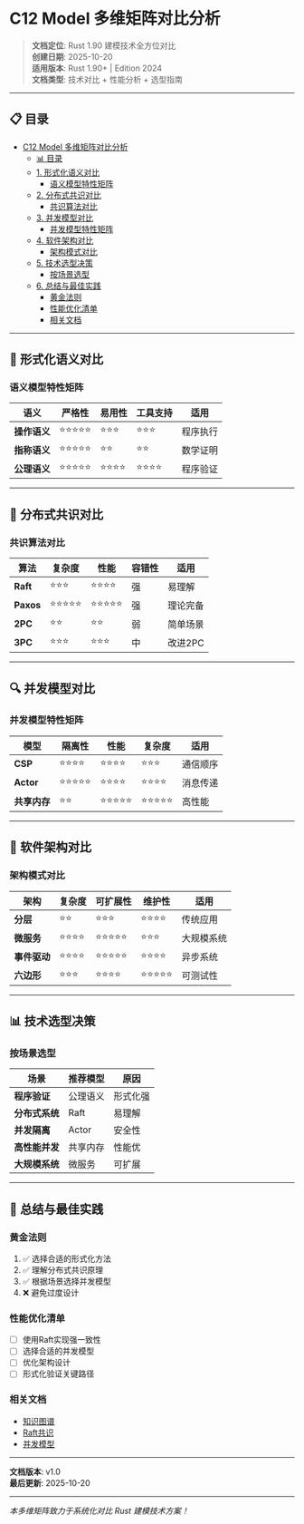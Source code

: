 ﻿# C12 Model 多维矩阵对比分析

> **文档定位**: Rust 1.90 建模技术全方位对比  
> **创建日期**: 2025-10-20  
> **适用版本**: Rust 1.90+ | Edition 2024  
> **文档类型**: 技术对比 + 性能分析 + 选型指南

---

## 📋 目录
- [C12 Model 多维矩阵对比分析](#c12-model-多维矩阵对比分析)
  - [📊 目录](#-目录)
  - [1. 形式化语义对比](#1-形式化语义对比)
    - [语义模型特性矩阵](#语义模型特性矩阵)
  - [2. 分布式共识对比](#2-分布式共识对比)
    - [共识算法对比](#共识算法对比)
  - [3. 并发模型对比](#3-并发模型对比)
    - [并发模型特性矩阵](#并发模型特性矩阵)
  - [4. 软件架构对比](#4-软件架构对比)
    - [架构模式对比](#架构模式对比)
  - [5. 技术选型决策](#5-技术选型决策)
    - [按场景选型](#按场景选型)
  - [6. 总结与最佳实践](#6-总结与最佳实践)
    - [黄金法则](#黄金法则)
    - [性能优化清单](#性能优化清单)
    - [相关文档](#相关文档)

---

## 📖 形式化语义对比

### 语义模型特性矩阵

| 语义 | 严格性 | 易用性 | 工具支持 | 适用 |
|------|--------|--------|---------|------|
| **操作语义** | ⭐⭐⭐⭐⭐ | ⭐⭐⭐ | ⭐⭐⭐ | 程序执行 |
| **指称语义** | ⭐⭐⭐⭐⭐ | ⭐⭐ | ⭐⭐ | 数学证明 |
| **公理语义** | ⭐⭐⭐⭐⭐ | ⭐⭐⭐⭐ | ⭐⭐⭐⭐ | 程序验证 |

---

## 📝 分布式共识对比

### 共识算法对比

| 算法 | 复杂度 | 性能 | 容错性 | 适用 |
|------|--------|------|--------|------|
| **Raft** | ⭐⭐⭐ | ⭐⭐⭐⭐ | 强 | 易理解 |
| **Paxos** | ⭐⭐⭐⭐⭐ | ⭐⭐⭐⭐⭐ | 强 | 理论完备 |
| **2PC** | ⭐⭐ | ⭐⭐ | 弱 | 简单场景 |
| **3PC** | ⭐⭐⭐ | ⭐⭐⭐ | 中 | 改进2PC |

---

## 🔍 并发模型对比

### 并发模型特性矩阵

| 模型 | 隔离性 | 性能 | 复杂度 | 适用 |
|------|--------|------|--------|------|
| **CSP** | ⭐⭐⭐⭐ | ⭐⭐⭐⭐ | ⭐⭐⭐ | 通信顺序 |
| **Actor** | ⭐⭐⭐⭐⭐ | ⭐⭐⭐⭐ | ⭐⭐⭐⭐ | 消息传递 |
| **共享内存** | ⭐⭐ | ⭐⭐⭐⭐⭐ | ⭐⭐⭐⭐⭐ | 高性能 |

---

## 🔧 软件架构对比

### 架构模式对比

| 架构 | 复杂度 | 可扩展性 | 维护性 | 适用 |
|------|--------|---------|--------|------|
| **分层** | ⭐⭐ | ⭐⭐⭐ | ⭐⭐⭐⭐ | 传统应用 |
| **微服务** | ⭐⭐⭐⭐ | ⭐⭐⭐⭐⭐ | ⭐⭐⭐ | 大规模系统 |
| **事件驱动** | ⭐⭐⭐⭐ | ⭐⭐⭐⭐⭐ | ⭐⭐⭐⭐ | 异步系统 |
| **六边形** | ⭐⭐⭐ | ⭐⭐⭐⭐ | ⭐⭐⭐⭐⭐ | 可测试性 |

---

## 📊 技术选型决策

### 按场景选型

| 场景 | 推荐模型 | 原因 |
|------|---------|------|
| **程序验证** | 公理语义 | 形式化强 |
| **分布式系统** | Raft | 易理解 |
| **并发隔离** | Actor | 安全性 |
| **高性能并发** | 共享内存 | 性能优 |
| **大规模系统** | 微服务 | 可扩展 |

---

## 🌟 总结与最佳实践

### 黄金法则

1. ✅ 选择合适的形式化方法
2. ✅ 理解分布式共识原理
3. ✅ 根据场景选择并发模型
4. ❌ 避免过度设计

### 性能优化清单

- [ ] 使用Raft实现强一致性
- [ ] 选择合适的并发模型
- [ ] 优化架构设计
- [ ] 形式化验证关键路径

### 相关文档

- [知识图谱](KNOWLEDGE_GRAPH_AND_CONCEPT_RELATIONS.md)
- [Raft共识](../distributed/raft-consensus-comprehensive.md)
- [并发模型](../concurrency/concurrency-models-deep-dive.md)

---

**文档版本**: v1.0  
**最后更新**: 2025-10-20

---

*本多维矩阵致力于系统化对比 Rust 建模技术方案！*
